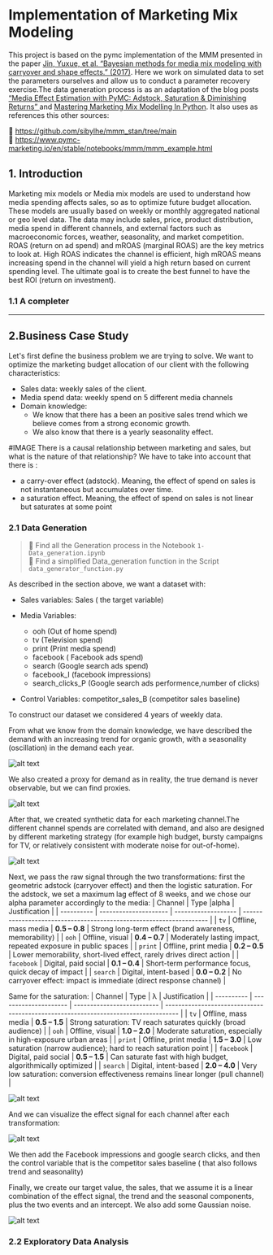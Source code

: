 # Implementation of Marketing Mix Modeling

This project is based on the pymc implementation of the MMM presented in the paper [ Jin, Yuxue, et al. “Bayesian methods for media mix modeling with carryover and shape effects.” (2017)](https://research.google/pubs/pub46001/).
Here we work on simulated data to set the parameters ourselves and allow us to conduct a parameter recovery exercise.The data generation process is as an adaptation of the blog posts
[“Media Effect Estimation with PyMC: Adstock, Saturation & Diminishing Returns” ](https://juanitorduz.github.io/pymc_mmm/.) and [Mastering Marketing Mix Modelling In Python](https://medium.com/data-science/mastering-marketing-mix-modelling-in-python-7bbfe31360f9).
It also uses as references this other sources:

🔎 https://github.com/sibylhe/mmm_stan/tree/main  
🔎 https://www.pymc-marketing.io/en/stable/notebooks/mmm/mmm_example.html

## 1. Introduction

Marketing mix models or Media mix models are used to understand how media spending affects sales, so as to optimize future budget allocation. These models are usually based on weekly or monthly aggregated national or geo level data. The data may include sales, price, product distribution, media spend in different channels, and external factors such as macroeconomic forces, weather, seasonality, and market competition.
ROAS (return on ad spend) and mROAS (marginal ROAS) are the key metrics to look at. High ROAS indicates the channel is efficient, high mROAS means increasing spend in the channel will yield a high return based on current spending level.
The ultimate goal is to create the best funnel to have the best ROI (return on investment).

### 1.1 A completer

---

## 2.Business Case Study

Let's first define the business problem we are trying to solve. We want to optimize the marketing budget allocation of our client with the following characteristics:

- Sales data: weekly sales of the client.
- Media spend data: weekly spend on 5 different media channels
- Domain knowledge:
  - We know that there has a been an positive sales trend which we believe comes from a strong economic growth.
  - We also know that there is a yearly seasonality effect.

#IMAGE
There is a causal relationship between marketing and sales, but what is the nature of that relationship? We have to take into account that there is :

- a carry-over effect (adstock). Meaning, the effect of spend on sales is not instantaneous but accumulates over time.
- a saturation effect. Meaning, the effect of spend on sales is not linear but saturates at some point

### 2.1 Data Generation

> 📄 Find all the Generation process in the Notebook `1-Data_generation.ipynb`  
> 📄 Find a simplified Data_generation function in the Script `data_generator_function.py`

As described in the section above, we want a dataset with:

- Sales variables:
  Sales ( the target variable)

- Media Variables:

  - ooh (Out of home spend)
  - tv (Television spend)
  - print (Print media spend)
  - facebook ( Facebook ads spend)
  - search (Google search ads spend)
  - facebook_I (facebook impressions)
  - search_clicks_P (Google search ads performence,number of clicks)

- Control Variables:
  competitor_sales_B (competitor sales baseline)

To construct our dataset we considered 4 years of weekly data.

From what we know from the domain knowledge, we have described the demand with an increasing trend for organic growth, with a seasonality (oscillation) in the demand each year.

![alt text](images/image.png)

We also created a proxy for demand as in reality, the true demand is never observable, but we can find proxies.

![alt text](images/image-1.png)

After that, we created synthetic data for each marketing channel.The different channel spends are correlated with demand, and also are designed by different marketing strategy (for example high budget, bursty campaigns for TV, or relatively consistent with moderate noise for out-of-home).

![alt text](images/image-2.png)

Next, we pass the raw signal through the two transformations: first the geometric adstock (carryover effect) and then the logistic saturation.
For the adstock, we set a maximum lag effect of 8 weeks, and we chose our alpha parameter accordingly to the media:
| Channel | Type |alpha | Justification |
| ---------- | --------------------- | ------------------- | ------------------------------------------------------------------- |
| `tv` | Offline, mass media | **0.5 – 0.8** | Strong long-term effect (brand awareness, memorability) |
| `ooh` | Offline, visual | **0.4 – 0.7** | Moderately lasting impact, repeated exposure in public spaces |
| `print` | Offline, print media | **0.2 – 0.5** | Lower memorability, short-lived effect, rarely drives direct action |
| `facebook` | Digital, paid social | **0.1 – 0.4** | Short-term performance focus, quick decay of impact |
| `search` | Digital, intent-based | **0.0 – 0.2** | No carryover effect: impact is immediate (direct response channel) |

Same for the saturation:
| Channel | Type | λ | Justification |
| ---------- | --------------------- | -------------------------- | ---------------------------------------------------------------------------------- |
| `tv` | Offline, mass media | **0.5 – 1.5** | Strong saturation: TV reach saturates quickly (broad audience) |
| `ooh` | Offline, visual | **1.0 – 2.0** | Moderate saturation, especially in high-exposure urban areas |
| `print` | Offline, print media | **1.5 – 3.0** | Low saturation (narrow audience); hard to reach saturation point |
| `facebook` | Digital, paid social | **0.5 – 1.5** | Can saturate fast with high budget, algorithmically optimized |
| `search` | Digital, intent-based | **2.0 – 4.0** | Very low saturation: conversion effectiveness remains linear longer (pull channel) |

![alt text](images/image-3.png)

And we can visualize the effect signal for each channel after each transformation:

![alt text](images/image-4.png)

We then add the Facebook impressions and google search clicks, and then the control variable that is the competitor sales baseline ( that also follows trend and seasonality)

Finally, we create our target value, the sales, that we assume it is a linear combination of the effect signal, the trend and the seasonal components, plus the two events and an intercept. We also add some Gaussian noise.

![alt text](images/image-5.png)

### 2.2 Exploratory Data Analysis
